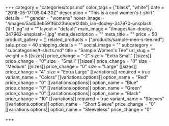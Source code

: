 +++
category = "categories/tops.md"
color_tags = ["black", "white"]
date = "2018-05-17T05:04:30Z"
description = "This is a cool women's t-shirt"
details = ""
gender = "womens"
hover_image = "/images/5ad03eb591f6b2366de124bb_ian-dooley-347970-unsplash (1)-1.jpg"
id = ""
layout = "default"
main_image = "/images/ian-dooley-347962-unsplash-1.jpg"
meta_description = ""
meta_title = ""
price = 50
product_gallery = []
related_products = ["products/sample-men-s-tee.md"]
sale_price = 40
shipping_details = ""
social_image = ""
subcategory = "subcategories/t-shirts.md"
title = "Sample Women's Tee"
url_slug = ""
weight = 5
[[sizes]]
price_change = "-2"
size = "Extra Small"
[[sizes]]
price_change = "0"
size = "Small"
[[sizes]]
price_change = "0"
size = "Medium"
[[sizes]]
price_change = "0"
size = "Large"
[[sizes]]
price_change = "4"
size = "Extra Large"
[[variations]]
required = true
variant_name = "Colors"
[[variations.options]]
option_name = "Red"
price_change = "0"
[[variations.options]]
option_name = "Blue"
price_change = "0"
[[variations.options]]
option_name = "Green"
price_change = "0"
[[variations.options]]
option_name = "Black"
price_change = "10"
[[variations]]
required = true
variant_name = "Sleeves"
[[variations.options]]
option_name = "Short Sleeve"
price_change = "0"
[[variations.options]]
option_name = "Sleeveless"
price_change = "0"

+++
